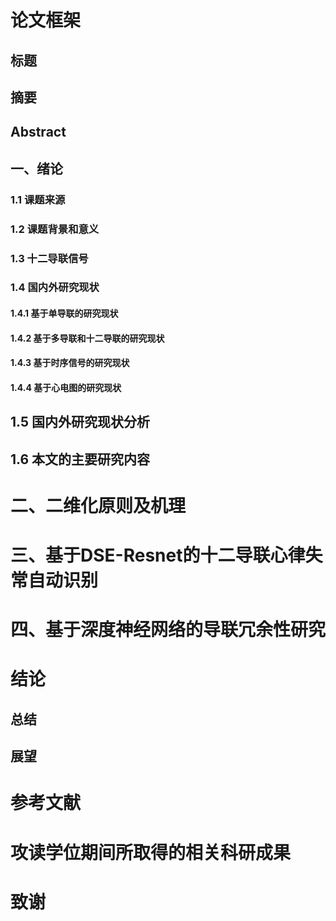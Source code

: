 # 论文框架

## 标题



## 摘要

## Abstract

## 一、绪论

### 1.1 课题来源

### 1.2 课题背景和意义

### 1.3 十二导联信号

### 1.4 国内外研究现状

#### 1.4.1 基于单导联的研究现状

#### 1.4.2 基于多导联和十二导联的研究现状

#### 1.4.3 基于时序信号的研究现状

#### 1.4.4 基于心电图的研究现状

## 1.5 国内外研究现状分析

## 1.6 本文的主要研究内容

# 二、二维化原则及机理

# 三、基于DSE-Resnet的十二导联心律失常自动识别

# 四、基于深度神经网络的导联冗余性研究

# 结论

## 总结

## 展望

# 参考文献

# 攻读学位期间所取得的相关科研成果

# 致谢